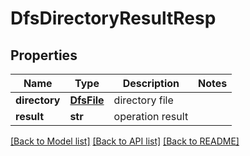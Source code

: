 # DfsDirectoryResultResp

## Properties
Name | Type | Description | Notes
------------ | ------------- | ------------- | -------------
**directory** | [**DfsFile**](DfsFile.md) | directory file | 
**result** | **str** | operation result | 

[[Back to Model list]](../README.md#documentation-for-models) [[Back to API list]](../README.md#documentation-for-api-endpoints) [[Back to README]](../README.md)


